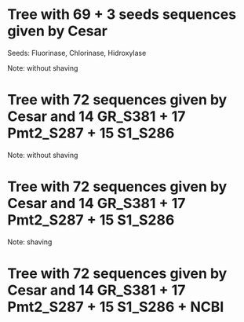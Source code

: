 # Tree with 69 + 3 seeds sequences given by Cesar

Seeds: Fluorinase, Chlorinase, Hidroxylase 

Note: without shaving


# Tree with 72 sequences given by Cesar and 14 GR_S381 + 17 Pmt2_S287 + 15 S1_S286

Note: without shaving


# Tree with 72 sequences given by Cesar and 14 GR_S381 + 17 Pmt2_S287 + 15 S1_S286

Note: shaving


# Tree with 72 sequences given by Cesar and 14 GR_S381 + 17 Pmt2_S287 + 15 S1_S286 + NCBI 
